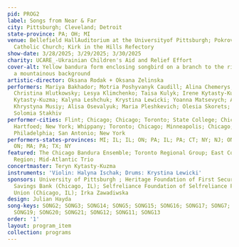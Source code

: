 ```yaml
---
pid: PROG2
label: Songs from Near & Far
city: Pittsburgh; Cleveland; Detroit
state-province: PA; OH; MI
venue: Bellefield HallAuditorium at the Universityof Pittsburgh; Pokrova Ukrainian
  Catholic Church; Kirk in the Hills Refectory
show-date: 3/28/2025; 3/29/2025; 3/30/2025
charity: UCARE_-Ukrainian Children's Aid and Relief Effort
cover-alt: Yellow bandura form enclosing songbird on a branch to the right against
  a mountainous background
artistic-director: Oksana Rodak + Oksana Zelinska
performers: Mariya Bakhador; Motria Poshyvanyk Caudill; Alina Chemerys; Natalka Gil;
  Christina Hlutkowsky; Lesya Klimchenko; Taisa Kulyk; Irene Kytasty-Kuzma; Teryn
  Kytasty-Kuzma; Kalyna Leshchuk; Krystina Lewicki; Yoanna Matsevych; Angelina Mehes;
  Khrystyna Musiy; Alisa Osevalyuk; Maria Pleshkevich; Olesia Skorets; Maria Smereka-Hladio;
  Solomia Stakhiv
performer-cities: Flint; Chicago; Chicago; Toronto; State College; Chicago; Philadelphia;
  Hartfoed; New York; Whippany; Toronto; Chicago; Minneapolis; Chicago; Toronto; Boston;
  Philadelphia; San Antonio; New York
performers-states-provinces: MI; IL; IL; ON; PA; IL; PA; CT; NY; NJ; ON; IL; MN; IL;
  ON; MA; PA; TX; NY
featured: The Chicago Bandura Ensemble; Toronto Regional Group; East Coast and Mid-Atlantic
  Region; Mid-Atlantic Trio
concertmaster: Teryn Kytasty-Kuzma
instruments: 'Violin: Halyna Ischak; Drums: Krystina Lewicki'
sponsors: University of Pittsburgh ; Heritage Foundation of First Security Federal
  Savings Bank (Chicago, IL); Selfreliance Foundation of Selfreliance Federal Credit
  Union (Chicago, IL); Irka Zawadiwska
design: Julian Hayda
song-keys: SONG2; SONG3; SONG14; SONG5; SONG15; SONG16; SONG17; SONG7; SONG18; SONG9;
  SONG19; SONG20; SONG21; SONG12; SONG11; SONG13
order: '1'
layout: program_item
collection: programs
---
```

